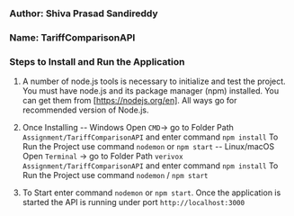### Author: Shiva Prasad Sandireddy
### Name: TariffComparisonAPI

### Steps to Install and Run the Application

1) A number of node.js tools is necessary to initialize and test the project. You must have node.js and its package manager (npm) installed. You can get them from  [https://nodejs.org/en]. All ways go for recommended version of Node.js. 
2) Once Installing 
    -- Windows
        Open `CMD`-> go to Folder Path `Assignment/TariffComparisonAPI` and enter command `npm install`
        To Run the Project use command `nodemon` or `npm start`
    -- Linux/macOS
        Open `Terminal` -> go to Folder Path `verivox Assignment/TariffComparisonAPI` and enter command `npm install`
        To Run the Project use command `nodemon` / `npm start`

3) To Start enter command `nodemon` or `npm start`. Once the application is started the API is running under port `http://localhost:3000`

